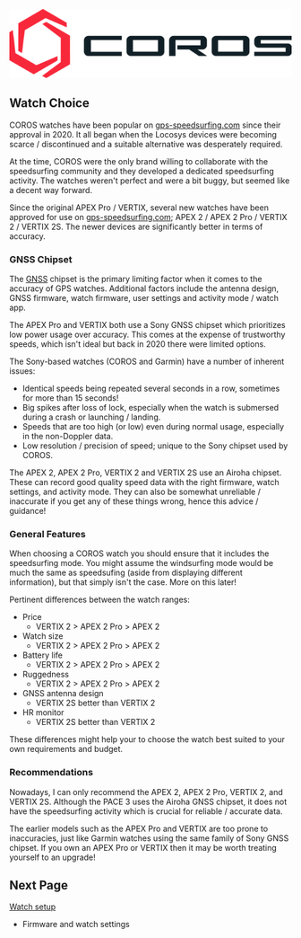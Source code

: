 ![GP3S Logo](../img/COROS_Wearables_Logo.png)



## Watch Choice

COROS watches have been popular on [gps-speedsurfing.com](https://www.gps-speedsurfing.com/) since their approval in 2020. It all began when the Locosys devices were becoming scarce / discontinued and a suitable alternative was desperately required.

At the time, COROS were the only brand willing to collaborate with the speedsurfing community and they developed a dedicated speedsurfing activity. The watches weren't perfect and were a bit buggy, but seemed like a decent way forward.

Since the original APEX Pro / VERTIX, several new watches have been approved for use on [gps-speedsurfing.com](https://www.gps-speedsurfing.com/); APEX 2 / APEX 2 Pro / VERTIX 2 / VERTIX 2S. The newer devices are significantly better in terms of accuracy.



### GNSS Chipset

The [GNSS](https://en.wikipedia.org/wiki/Satellite_navigation) chipset is the primary limiting factor when it comes to the accuracy of GPS watches. Additional factors include the antenna design, GNSS firmware, watch firmware, user settings and activity mode / watch app.

The APEX Pro and VERTIX both use a Sony GNSS chipset which prioritizes low power usage over accuracy. This comes at the expense of trustworthy speeds, which isn't ideal but back in 2020 there were limited options.

The Sony-based watches (COROS and Garmin) have a number of inherent issues:

- Identical speeds being repeated several seconds in a row, sometimes for more than 15 seconds!
- Big spikes after loss of lock, especially when the watch is submersed during a crash or launching / landing.
- Speeds that are too high (or low) even during normal usage, especially in the non-Doppler data.
- Low resolution / precision of speed; unique to the Sony chipset used by COROS.

The APEX 2, APEX 2 Pro, VERTIX 2 and VERTIX 2S use an Airoha chipset. These can record good quality speed data with the right firmware, watch settings, and activity mode. They can also be somewhat unreliable / inaccurate if you get any of these things wrong, hence this advice / guidance!



### General Features

When choosing a COROS watch you should ensure that it includes the speedsurfing mode. You might assume the windsurfing mode would be much the same as speedsufing (aside from displaying different information), but that simply isn't the case. More on this later!

Pertinent differences between the watch ranges:

- Price
  - VERTIX 2 > APEX 2 Pro > APEX 2
- Watch size
  - VERTIX 2 > APEX 2 Pro > APEX 2
- Battery life
  - VERTIX 2 > APEX 2 Pro > APEX 2
- Ruggedness
  - VERTIX 2 > APEX 2 Pro > APEX 2
- GNSS antenna design
  - VERTIX 2S better than VERTIX 2
- HR monitor
  - VERTIX 2S better than VERTIX 2


These differences might help your to choose the watch best suited to your own requirements and budget.



### Recommendations

Nowadays, I can only recommend the APEX 2, APEX 2 Pro, VERTIX 2, and VERTIX 2S. Although the PACE 3 uses the Airoha GNSS chipset, it does not have the speedsurfing activity which is crucial for reliable / accurate data.

The earlier models such as the APEX Pro and VERTIX are too prone to inaccuracies, just like Garmin watches using the same family of Sony GNSS chipset. If you own an APEX Pro or VERTIX then it may be worth treating yourself to an upgrade!



## Next Page

[Watch setup](../setup/README.md)

- Firmware and watch settings

